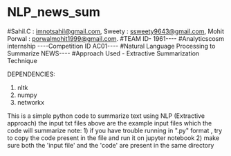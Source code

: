 # NLP_news_sum
#Sahil.C : imnotsahil@gmail.com, Sweety : ssweety9643@gmail.com, Mohit Porwal : porwalmohit1999@gmail.com.
#TEAM ID- 1961----
#Analyticscosm internship ----Competition ID AC01----
#Natural Language Processing to Summarize NEWS----
#Approach Used - Extractive Summarization Technique

DEPENDENCIES:
1) nltk 
2) numpy 
3) networkx


This is a simple python code to summarize text using NLP (Extractive approach)
the input txt files above are the example input files which the code will summarize
note: 1) if you have trouble running in ".py" format , try to copy the code present in the file and run it on jupyter notebook
2) make sure both the 'input file' and the 'code' are present in the same directory
